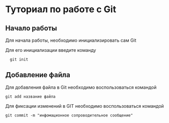 # Туториал по работе с Git

## Начало работы

Для начала работы, необходимо инициализировать сам Git

Для его инициализации введите команду 

```
  git init
```

## Добавление файла

Для добавления файла в Git необходимо воспользоваться командой 

```
git add название файла
```

Для фиксации изменений в GIT необходимо воспользоваться командой 

```
git commit -m "инфомационное сопроводительное сообщение"
```
